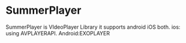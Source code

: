 # SummerPlayer
SummerPlayer is VIdeoPlayer Library it supports android iOS both. ios: using AVPLAYERAPI. Android:EXOPLAYER
